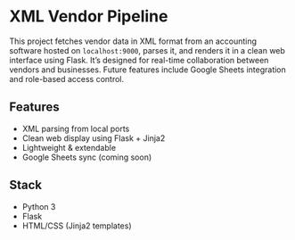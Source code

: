 # XML Vendor Pipeline

This project fetches vendor data in XML format from an accounting software hosted on `localhost:9000`, parses it, and renders it in a clean web interface using Flask. It’s designed for real-time collaboration between vendors and businesses. Future features include Google Sheets integration and role-based access control.

## Features
- XML parsing from local ports
- Clean web display using Flask + Jinja2
- Lightweight & extendable
- Google Sheets sync (coming soon)

## Stack
- Python 3
- Flask
- HTML/CSS (Jinja2 templates)
